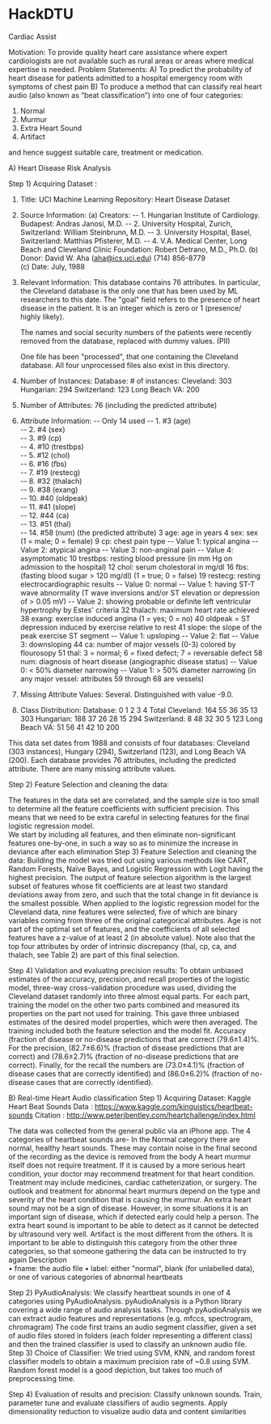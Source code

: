 # HackDTU
Cardiac Assist

Motivation: To provide quality heart care assistance where expert cardiologists are not available such as rural areas or areas where medical expertise is needed. 
Problem Statements: A) To predict the probability of heart disease for patients admitted to a hospital emergency room with symptoms of chest pain
B) To produce a method that can classify real heart audio (also known as “beat classification”) into one of four categories:
1.	Normal 
2.	Murmur 
3.	Extra Heart Sound
4.	Artifact

and hence suggest suitable care, treatment or medication.  






A) Heart Disease Risk Analysis 


Step 1) Acquiring Dataset :

1. Title: UCI Machine Learning Repository: Heart Disease Dataset

2. Source Information:
   (a) Creators: 
       -- 1. Hungarian Institute of Cardiology. Budapest: Andras Janosi, M.D.
       -- 2. University Hospital, Zurich, Switzerland: William Steinbrunn, M.D.
       -- 3. University Hospital, Basel, Switzerland: Matthias Pfisterer, M.D.
       -- 4. V.A. Medical Center, Long Beach and Cleveland Clinic Foundation:
             Robert Detrano, M.D., Ph.D.
   (b) Donor: David W. Aha (aha@ics.uci.edu) (714) 856-8779   
   (c) Date: July, 1988



3. Relevant Information:
     This database contains 76 attributes. In particular, the Cleveland
     database is the only one that has been used by ML researchers to 
     this date.  The "goal" field refers to the presence of heart disease
     in the patient.  It is an integer which is zero or 1 (presence/ highly likely).
   
     The names and social security numbers of the patients were recently 
     removed from the database, replaced with dummy values. (PII)

     One file has been "processed", that one containing the Cleveland 
     database.  All four unprocessed files also exist in this directory.
    
4. Number of Instances: 
        Database:    # of instances:
          Cleveland: 303
          Hungarian: 294
        Switzerland: 123
      Long Beach VA: 200

5. Number of Attributes: 76 (including the predicted attribute)

6. Attribute Information:
   -- Only 14 used
      -- 1. #3  (age)       
      -- 2. #4  (sex)       
      -- 3. #9  (cp)        
      -- 4. #10 (trestbps)  
      -- 5. #12 (chol)      
      -- 6. #16 (fbs)       
      -- 7. #19 (restecg)   
      -- 8. #32 (thalach)   
      -- 9. #38 (exang)     
      -- 10. #40 (oldpeak)   
      -- 11. #41 (slope)     
      -- 12. #44 (ca)        
      -- 13. #51 (thal)      
      -- 14. #58 (num)       (the predicted attribute)
      3 age: age in years
      4 sex: sex (1 = male; 0 = female)
      9 cp: chest pain type
        -- Value 1: typical angina
        -- Value 2: atypical angina
        -- Value 3: non-anginal pain
        -- Value 4: asymptomatic
     10 trestbps: resting blood pressure (in mm Hg on admission to the 
        hospital)
     12 chol: serum cholestoral in mg/dl
     16 fbs: (fasting blood sugar > 120 mg/dl)  (1 = true; 0 = false)
     19 restecg: resting electrocardiographic results
        -- Value 0: normal
        -- Value 1: having ST-T wave abnormality (T wave inversions and/or ST 
                    elevation or depression of > 0.05 mV)
        -- Value 2: showing probable or definite left ventricular hypertrophy
                    by Estes' criteria
     32 thalach: maximum heart rate achieved
     38 exang: exercise induced angina (1 = yes; 0 = no)
     40 oldpeak = ST depression induced by exercise relative to rest
     41 slope: the slope of the peak exercise ST segment
        -- Value 1: upsloping
        -- Value 2: flat
        -- Value 3: downsloping
     44 ca: number of major vessels (0-3) colored by flourosopy
     51 thal: 3 = normal; 6 = fixed defect; 7 = reversable defect
     58 num: diagnosis of heart disease (angiographic disease status)
        -- Value 0: < 50% diameter narrowing
        -- Value 1: > 50% diameter narrowing
        (in any major vessel: attributes 59 through 68 are vessels)

9. Missing Attribute Values: Several.  Distinguished with value -9.0.

10. Class Distribution:
        Database:      0   1   2   3   4 Total
          Cleveland: 164  55  36  35  13   303
          Hungarian: 188  37  26  28  15   294
        Switzerland:   8  48  32  30   5   123
      Long Beach VA:  51  56  41  42  10   200


This data set dates from 1988 and consists of four databases: Cleveland (303 instances), Hungary (294), Switzerland (123), and Long Beach VA (200). Each database provides 76 attributes, including the predicted attribute. There are many missing attribute values. 

Step 2) Feature Selection and cleaning the data:

The features in the data set are correlated, and the sample size is too small to determine all the feature coefficients with sufficient precision. This means that we need to be extra careful in selecting features for the final logistic regression model.  
We start by including all features, and then eliminate non-significant features one-by-one, in such a way so as to minimize the increase in deviance after each elimination
Step 3) Feature Selection and cleaning the data:
Building the model was tried out using various methods like CART, Random Forests, Naïve Bayes, and Logistic Regression with Logit having the highest precision.
The output of feature selection algorithm is the largest subset of features whose fit coefficients are at least two standard deviations away from zero, and such that the total change in fit deviance is the smallest possible. When applied to the logistic regression model for the Cleveland data, nine features were selected, five of which are binary variables coming from three of the original categorical attributes.
Age is not part of the optimal set of features, and the coefficients of all selected features have a z-value of at least 2 (in absolute value). Note also that the top four attributes by order of intrinsic discrepancy (thal, cp, ca, and thalach, see Table 2) are part of this final selection.

Step 4) Validation and evaluating precision results:
To obtain unbiased estimates of the accuracy, precision, and recall properties of the logistic model, three-way cross-validation procedure was used, dividing the Cleveland dataset randomly into three almost equal parts. 
For each part, training the model on the other two parts combined and measured its properties on the part not used for training. This gave three unbiased estimates of the desired model properties, which were then averaged.
The training included both the feature selection and the model fit. 
Accuracy (fraction of disease or no-disease predictions that are correct  (79.6±1.4)%. 
For the precision, (82.7±6.6)% (fraction of disease predictions that are correct) and (78.6±2.7)% (fraction of no-disease predictions that are correct). 
Finally, for the recall the numbers are (73.0±4.1)% (fraction of disease cases that are correctly identified) and (86.0±6.2)% (fraction of no-disease cases that are correctly identified).




B) Real-time Heart Audio classification
Step 1) Acquiring Dataset:
Kaggle Heart Beat Sounds Data : https://www.kaggle.com/kinguistics/heartbeat-sounds 
Citation : http://www.peterjbentley.com/heartchallenge/index.html

The data was collected from the general public via an iPhone app. The 4 categories of heartbeat sounds are-
In the Normal category there are normal, healthy heart sounds. These may contain noise in the final second of the recording as the device is removed from the body
A heart murmur itself does not require treatment. If it is caused by a more serious heart condition, your doctor may recommend treatment for that heart condition. Treatment may include medicines, cardiac catheterization, or surgery. 
The outlook and treatment for abnormal heart murmurs depend on the type and severity of the heart condition that is causing the murmur.
An extra heart sound may not be a sign of disease. However, in some situations it is an important sign of disease, which if detected early could help a person. The extra heart sound is important to be able to detect as it cannot be detected by ultrasound very well.
Artifact is the most different from the others. It is important to be able to distinguish this category from the other three categories, so that someone gathering the data can be instructed to try again
Description  
•	fname: the audio file 
•	label: either "normal", blank (for unlabelled data), or one of various categories of abnormal heartbeats 

Step 2) PyAudioAnalysis: 
We classify heartbeat sounds in one of 4 categories using PyAudioAnalysis.
pyAudioAnalysis is a Python library covering a wide range of audio analysis tasks. Through pyAudioAnalysis we can extract audio features and representations (e.g. mfccs, spectrogram, chromagram)
The code first trains an audio segment classifier, given a set of audio files stored in folders (each folder representing a different class) and then the trained classifier is used to classify an unknown audio file.
Step 3) Choice of Classifier:
We tried using SVM, KNN, and random forest classifier models to obtain a maximum  precision rate of ~0.8 using SVM. Random forest model is a good depiction, but takes too much of preprocessing time.

Step 4) Evaluation of results and precision: 
Classify unknown sounds. Train, parameter tune and evaluate classifiers of audio segments. Apply dimensionality reduction to visualize audio data and content similarities 



